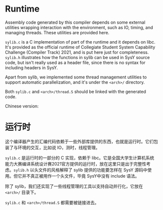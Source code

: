 # Runtime

Assembly code generated by this compiler depends on some external utilities wrapping interaction with the environment, such as IO, timing, and managing threads. These utilities are provided here.

`sylib.c` is a C implementation of part of the runtime and it depends on libc. It's provided as the official runtime of Collegiate Student System Capability Challenge (Compiler Track) 2021, and is put here just for completeness. `sylib.h` illustrates how the functions in sylib can be used in SysY source code, but isn't really used as a header file, since there is no syntax for including headers in SysY.

Apart from sylib, we implemented some thread management utilities to support automatic parallelization, and it's under the `<arch>/` directory.

Both `sylib.c` and `<arch>/thread.S` should be linked with the generated code.

Chinese version:

# 运行时

这个编译器产生的汇编代码依赖于一些外部库提供的东西，也就是运行时。它们包装了与环境的交互，比如说 IO，测时，线程管理。

`sylib.c` 是运行时的一部分的 C 实现，依赖于 libc。它是全国大学生计算机系统能力大赛编译系统设计赛2021官方提供的运行时，放在这里只是出于完整性考虑。`sylib.h` 以头文件的风格解释了 sylib 提供的功能要怎样在 SysY 源码中使用。但它并不真正被用作一个头文件，毕竟 SysY中没有 include 语法。

除了 sylib，我们还实现了一些线程管理的工具以支持自动并行化，它放在 `<arch>/` 目录下。

`sylib.c` 和 `<arch>/thread.S` 都需要被链接进去。
